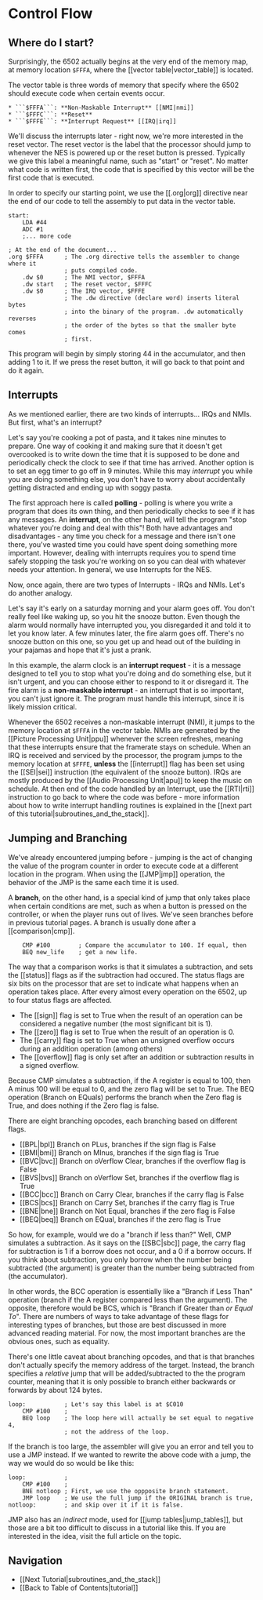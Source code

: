 Control Flow
============


Where do I start?
-----------------
Surprisingly, the 6502 actually begins at the very end of the memory map, at
memory location ```$FFFA```, where the [[vector table|vector_table]] is
located.

The vector table is three words of memory that specify where the 6502 should
execute code when certain events occur.

    * ```$FFFA```: **Non-Maskable Interrupt** [[NMI|nmi]]
    * ```$FFFC```: **Reset**
    * ```$FFFE```: **Interrupt Request** [[IRQ|irq]]

We'll discuss the interrupts later - right now, we're more interested in
the reset vector. The reset vector is the label that the processor should jump
to whenever the NES is powered up or the reset button is pressed. Typically
we give this label a meaningful name, such as "start" or "reset". No matter
what code is written first, the code that is specified by this vector will be the
first code that is executed.

In order to specify our starting point, we use the [[.org|org]] directive near
the end of our code to tell the assembly to put data in the vector table.

    start:
        LDA #44
        ADC #1
        ;... more code
    
    ; At the end of the document...
    .org $FFFA      ; The .org directive tells the assembler to change where it
                    ; puts compiled code.
        .dw $0      ; The NMI vector, $FFFA
        .dw start   ; The reset vector, $FFFC
        .dw $0      ; The IRQ vector, $FFFE
                    ; The .dw directive (declare word) inserts literal bytes
                    ; into the binary of the program. .dw automatically reverses
                    ; the order of the bytes so that the smaller byte comes
                    ; first.

This program will begin by simply storing 44 in the accumulator, and then
adding 1 to it. If we press the reset button, it will go back to that point and
do it again.


Interrupts
----------
As we mentioned earlier, there are two kinds of interrupts... IRQs and NMIs.
But first, what's an interrupt?

Let's say you're cooking a pot of pasta, and it takes nine minutes to prepare.
One way of cooking it and making sure that it doesn't get overcooked is to write
down the time that it is supposed to be done and periodically check the clock
to see if that time has arrived. Another option is to set an egg timer to go off
in 9 minutes. While this may *interrupt* you while you are doing something else,
you don't have to worry about accidentally getting distracted and ending up with
soggy pasta.

The first approach here is called **polling** - polling is where you write a
program that does its own thing, and then periodically checks to see if it has
any messages. An **interrupt**, on the other hand, will tell the program "stop
whatever you're doing and deal with this"! Both have advantages and disadvantages -
any time you check for a message and there isn't one there, you've wasted time
you could have spent doing something more important. However, dealing with
interrupts requires you to spend time safely stopping the task you're working
on so you can deal with whatever needs your attention. In general, we use
Interrupts for the NES.

Now, once again, there are two types of Interrupts - IRQs and NMIs. Let's do
another analogy.

Let's say it's early on a saturday morning and your alarm goes off. You don't
really feel like waking up, so you hit the snooze button. Even though the
alarm would normally have interrupted you, you disregarded it and told it to
let you know later. A few minutes later, the fire alarm goes off. There's no
snooze button on this one, so you get up and head out of the building in your
pajamas and hope that it's just a prank.

In this example, the alarm clock is an **interrupt request** - it is a message
designed to tell you to stop what you're doing and do something else, but it
isn't urgent, and you can choose either to respond to it or disregard it. The
fire alarm is a **non-maskable interrupt** - an interrupt that is so important,
you can't just ignore it. The program must handle this interrupt, since it is
likely mission critical.

Whenever the 6502 receives a non-maskable interrupt (NMI), it jumps to the
memory location at ```$FFFA``` in the vector table. NMIs are generated by the
[[Picture Processing Unit|ppu]] whenever the screen refreshes, meaning that these
interrupts ensure that the framerate stays on schedule. When an IRQ is received and
serviced by the processor, the program jumps to the memory location at ```$FFFE```,
**unless** the [[interrupt]] flag has been set using the [[SEI|sei]] instruction
(the equivalent of the snooze button). IRQs are mostly produced by the
[[Audio Processing Unit|apu]] to keep the music on schedule. At then end of the
code handled by an Interrupt, use the [[RTI|rti]] instruction to go back to
where the code was before - more information about how to write interrupt
handling routines is explained in the
[[next part of this tutorial|subroutines_and_the_stack]].


Jumping and Branching
---------------------
We've already encountered jumping before - jumping is the act of changing the
value of the program counter in order to execute code at a different location
in the program. When using the [[JMP|jmp]] operation, the behavior of the
JMP is the same each time it is used.

A **branch**, on the other hand, is a special kind of jump that only takes
place when certain conditions are met, such as when a button is pressed on the
controller, or when the player runs out of lives. We've seen branches before
in previous tutorial pages. A branch is usually done after a [[comparison|cmp]].

        CMP #100        ; Compare the accumulator to 100. If equal, then
        BEQ new_life    ; get a new life.

The way that a comparison works is that it simulates a subtraction, and sets
the [[status]] flags as if the subtraction had occured. The status flags are
six bits on the processor that are set to indicate what happens when an
operation takes place. After every almost every operation on the 6502, up to
four status flags are affected.

 * The [[sign]] flag is set to True when the result of an operation can be
   considered a negative number (the most significant bit is 1).
 * The [[zero]] flag is set to True when the result of an operation is 0.
 * The [[carry]] flag is set to True when an unsigned overflow occurs during
   an addition operation (among others)
 * The [[overflow]] flag is only set after an addition or subtraction results
   in a signed overflow.

Because CMP simulates a subtraction, if the A register is equal to 100, then
A minus 100 will be equal to 0, and the zero flag will be set to True. The BEQ
operation (Branch on EQuals) performs the branch when the Zero flag is True, and
does nothing if the Zero flag is false.

There are eight branching opcodes, each branching based on different flags.
 * [[BPL|bpl]] Branch on PLus, branches if the sign flag is False
 * [[BMI|bmi]] Branch on MInus, branches if the sign flag is True
 * [[BVC|bvc]] Branch on oVerflow Clear, branches if the overflow flag is False
 * [[BVS|bvs]] Branch on oVerflow Set, branches if the overflow flag is True
 * [[BCC|bcc]] Branch on Carry Clear, branches if the carry flag is False
 * [[BCS|bcs]] Branch on Carry Set, branches if the carry flag is True
 * [[BNE|bne]] Branch on Not Equal, branches if the zero flag is False
 * [[BEQ|beq]] Branch on EQual, branches if the zero flag is True

So how, for example, would we do a "branch if less than?" Well, CMP simulates
a subtraction. As it says on the [[SBC|sbc]] page, the carry flag for subtraction
is 1 if a borrow does not occur, and a 0 if a borrow occurs. If you think about
subtraction, you only borrow when the number being subtracted (the argument) is
greater than the number being subtracted from (the accumulator).

In other words, the BCC operation is essentially like a "Branch if Less Than"
operation (branch if the A register compared less than the argument). The
opposite, therefore would be BCS, which is "Branch if Greater than *or Equal To*".
There are numbers of ways to take advantage of these flags for interesting types
of branches, but those are best discussed in more advanced reading material. For
now, the most important branches are the obvious ones, such as equality.

There's one little caveat about branching opcodes, and that is that branches
don't actually specify the memory address of the target. Instead, the branch
specifies a *relative* jump that will be added/subtracted to the the program
counter, meaning that it is only possible to branch either backwards or
forwards by about 124 bytes.

    loop:           ; Let's say this label is at $C010
        CMP #100    ;
        BEQ loop    ; The loop here will actually be set equal to negative 4,
                    ; not the address of the loop.

If the branch is too large, the assembler will give you an error and tell you
to use a JMP instead. If we wanted to rewrite the above code with a jump, the
way we would do so would be like this:

    loop:           ;
        CMP #100    ;
        BNE notloop ; First, we use the oppposite branch statement.
        JMP loop    ; We use the full jump if the ORIGINAL branch is true,
    notloop:        ; and skip over it if it is false.

JMP also has an *indirect* mode, used for [[jump tables|jump_tables]], but those
are a bit too difficult to discuss in a tutorial like this. If you are interested
in the idea, visit the full article on the topic.


Navigation
----------
 * [[Next Tutorial|subroutines_and_the_stack]]
 * [[Back to Table of Contents|tutorial]]
 
